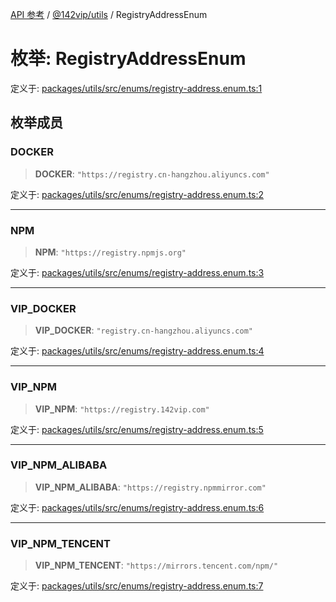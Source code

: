 [API 参考](../wiki/Home) / [@142vip/utils](../wiki/@142vip.utils) / RegistryAddressEnum

# 枚举: RegistryAddressEnum

定义于: [packages/utils/src/enums/registry-address.enum.ts:1](https://github.com/142vip/core-x/blob/25cf658819688f02293d600e7003b5877a2f9489/packages/utils/src/enums/registry-address.enum.ts#L1)

## 枚举成员

### DOCKER

> **DOCKER**: `"https://registry.cn-hangzhou.aliyuncs.com"`

定义于: [packages/utils/src/enums/registry-address.enum.ts:2](https://github.com/142vip/core-x/blob/25cf658819688f02293d600e7003b5877a2f9489/packages/utils/src/enums/registry-address.enum.ts#L2)

***

### NPM

> **NPM**: `"https://registry.npmjs.org"`

定义于: [packages/utils/src/enums/registry-address.enum.ts:3](https://github.com/142vip/core-x/blob/25cf658819688f02293d600e7003b5877a2f9489/packages/utils/src/enums/registry-address.enum.ts#L3)

***

### VIP\_DOCKER

> **VIP\_DOCKER**: `"registry.cn-hangzhou.aliyuncs.com"`

定义于: [packages/utils/src/enums/registry-address.enum.ts:4](https://github.com/142vip/core-x/blob/25cf658819688f02293d600e7003b5877a2f9489/packages/utils/src/enums/registry-address.enum.ts#L4)

***

### VIP\_NPM

> **VIP\_NPM**: `"https://registry.142vip.com"`

定义于: [packages/utils/src/enums/registry-address.enum.ts:5](https://github.com/142vip/core-x/blob/25cf658819688f02293d600e7003b5877a2f9489/packages/utils/src/enums/registry-address.enum.ts#L5)

***

### VIP\_NPM\_ALIBABA

> **VIP\_NPM\_ALIBABA**: `"https://registry.npmmirror.com"`

定义于: [packages/utils/src/enums/registry-address.enum.ts:6](https://github.com/142vip/core-x/blob/25cf658819688f02293d600e7003b5877a2f9489/packages/utils/src/enums/registry-address.enum.ts#L6)

***

### VIP\_NPM\_TENCENT

> **VIP\_NPM\_TENCENT**: `"https://mirrors.tencent.com/npm/"`

定义于: [packages/utils/src/enums/registry-address.enum.ts:7](https://github.com/142vip/core-x/blob/25cf658819688f02293d600e7003b5877a2f9489/packages/utils/src/enums/registry-address.enum.ts#L7)

